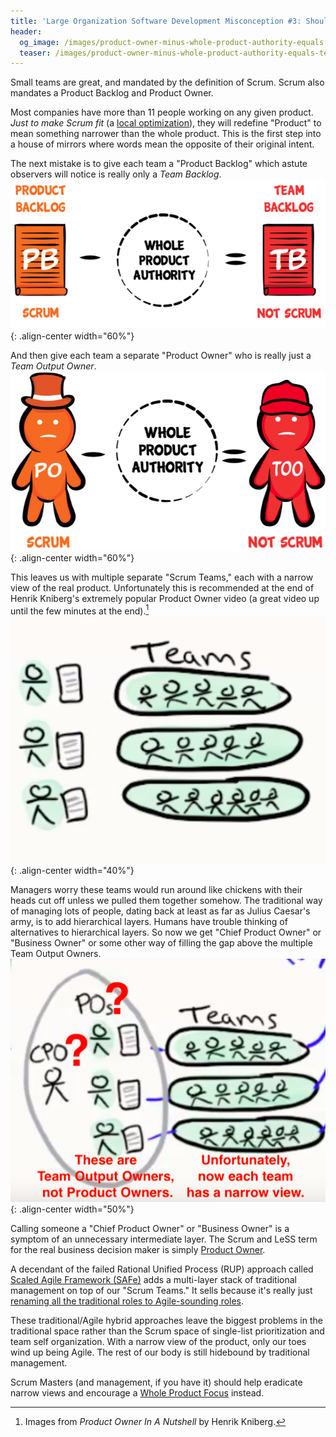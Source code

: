 ```yaml
---
title: 'Large Organization Software Development Misconception #3: Should Our Team See A Narrow View Or A Whole Product View?'
header:
  og_image: /images/product-owner-minus-whole-product-authority-equals-team-output-owner.png
  teaser: /images/product-owner-minus-whole-product-authority-equals-team-output-owner.png
---
```


Small teams are great, and mandated by the definition of Scrum.  Scrum also mandates a Product Backlog and Product Owner.  

Most companies have more than 11 people working on any given product.  *Just to make Scrum fit* (a [local optimization](/local-optimization-bias)), they will redefine "Product" to mean something narrower than the whole product.  This is the first step into a house of mirrors where words mean the opposite of their original intent.

The next mistake is to give each team a "Product Backlog" which astute observers will notice is really only a *Team Backlog*.
![Product Backlog minus whole product authority equals Team Backlog](/images/product-backlog-minus-whole-product-authority-equals-team-backlog.png){: .align-center width="60%"}

And then give each team a separate "Product Owner" who is really just a *Team Output Owner*.
![Product Owner minus whole product authority equals Team Output Owner](/images/product-owner-minus-whole-product-authority-equals-team-output-owner.png){: .align-center width="60%"}

This leaves us with multiple separate "Scrum Teams," each with a narrow view of the real product. Unfortunately this is recommended at the end of Henrik Kniberg's extremely popular Product Owner video (a great video up until the few minutes at the end).[^1]
![Henrik Kniberg Multiple-PO Dysfunction](/images/henrik-kniberg-multiple-po-dysfunction.png){: .align-center width="40%"}

Managers worry these teams would run around like chickens with their heads cut off unless we pulled them together somehow.  The traditional way of managing lots of people, dating back at least as far as Julius Caesar's army, is to add hierarchical layers.  Humans have trouble thinking of alternatives to hierarchical layers.  So now we get "Chief Product Owner" or "Business Owner" or some other way of filling the gap above the multiple Team Output Owners.
![Henrik Kniberg Product Owner In a Nutshell Dysfunction](/images/henrik-kniberg-cpo-dysfunction.png){: .align-center width="50%"}

Calling someone a "Chief Product Owner" or "Business Owner" is a symptom of an unnecessary intermediate layer.  The Scrum and LeSS term for the real business decision maker is simply [Product Owner](https://less.works/less/framework/product-owner.html).

A decendant of the failed Rational Unified Process (RUP) approach called [Scaled Agile Framework (SAFe)](http://www.lafable.com/) adds a multi-layer stack of traditional management on top of our "Scrum Teams."  It sells because it's really just [renaming all the traditional roles to Agile-sounding roles](https://fansofless.com).  

These traditional/Agile hybrid approaches leave the biggest problems in the traditional space rather than the Scrum space of single-list prioritization and team self organization.  With a narrow view of the product, only our toes wind up being Agile.  The rest of our body is still hidebound by traditional management.

Scrum Masters (and management, if you have it) should help eradicate narrow views and encourage a [Whole Product Focus](https://less.works/less/principles/whole-product-focus.html) instead.

[^1]: Images from _Product Owner In A Nutshell_ by Henrik Kniberg.

